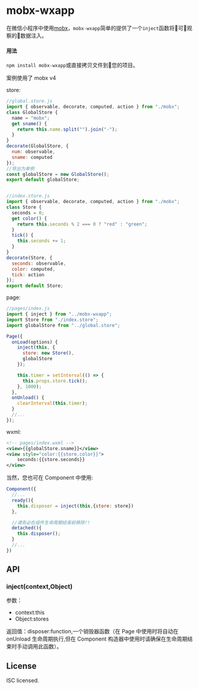 # mobx-wxapp

在微信小程序中使用[mobx](https://github.com/mobxjs/mobx)，`mobx-wxapp`简单的提供了一个`inject`函数将可观察的数据注入。


#### 用法

`npm install mobx-wxapp`或直接拷贝文件到您的项目。

案例使用了 mobx v4

store:

```JavaScript
//global.store.js
import { observable, decorate, computed, action } from "./mobx";
class GlobalStore {
  name = "mobx";
  get sname() {
    return this.name.split("").join("-");
  }
}
decorate(GlobalStore, {
  num: observable,
  sname: computed
});
//导出为单例
const globalStore = new GlobalStore();
export default globalStore;


//index.store.js
import { observable, decorate, computed, action } from "./mobx";
class Store {
  seconds = 0;
  get color() {
    return this.seconds % 2 === 0 ? "red" : "green";
  }
  tick() {
    this.seconds += 1;
  }
}
decorate(Store, {
  seconds: observable,
  color: computed,
  tick: action
});
export default Store;
```

page:

```JavaScript
//pages/index.js
import { inject } from "../mobx-wxapp";
import Store from "./index.store";
import globalStore from "../global.store";

Page({
  onLoad(options) {
    inject(this, {
      store: new Store(),
      globalStore
    });

    this.timer = setInterval(() => {
      this.props.store.tick();
    }, 1000);
  },
  onUnload() {
    clearInterval(this.timer);
  }
  //...
});
```

wxml:

```xml
<!-- pages/index.wxml -->
<view>{{globalStore.sname}}</view>
<view style="color:{{store.color}}">
    seconds:{{store.seconds}}
</view>
```

当然，您也可在 Component 中使用:

```JavaScript
Component({
  //...
  ready(){
    this.disposer = inject(this,{store: store})
  },

  //请务必在组件生命周期结束前移除!!
  detached(){
    this.disposer();
  }
  //...
})
```

## API

### inject(context,Object)

参数：

- context:this
- Object:stores

返回值：disposer:function,一个销毁器函数（在 Page 中使用时将自动在 onUnload 生命周期执行,但在 Component 构造器中使用时请确保在生命周期结束时手动调用此函数）。

## License

ISC licensed.
